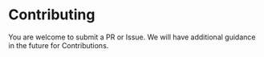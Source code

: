 # Contributing

You are welcome to submit a PR or Issue. We will have additional guidance in the future for Contributions.
